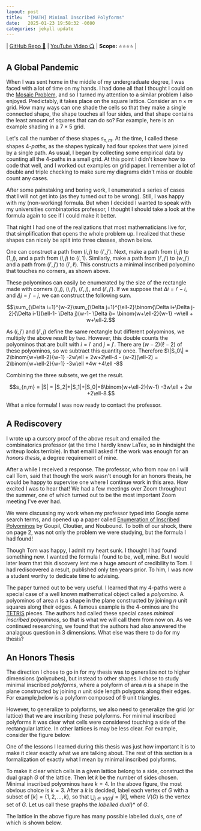 ```yaml
---
layout: post
title:  "[MATH] Minimal Inscribed Polyforms"
date:   2025-01-23 19:58:32 -0600
categories: jekyll update
---
```


| [GitHub Repo 👾](https://github.com/JackHanke/minimal-inscribed-polyforms) | [YouTube Video 📺](https://www.youtube.com/watch?v=8N80EbXVUU0) | **Scope:** ⭐⭐⭐⭐ |

## A Global Pandemic

When I was sent home in the middle of my undergraduate degree, I was faced with a lot of time on my hands. I had done all that I thought I could on the [Mosaic Problem](https://jackhanke.github.io/jekyll/update/2025/01/23/mosaics.html), and so I turned my attention to a similar problem I also enjoyed. Predictably, it takes place on the square lattice. Consider an $n \times m$ grid. How many ways can one shade the cells so that they make a single connected shape, the shape touches all four sides, and that shape contains the least amount of squares that can do so? For example, here is an example shading in a $7 \times 5$ grid.

<div align=center>
    <script type="text/tikz">
    % setup
    \newcommand{\cell}[4]{\filldraw[gray!40] ( #1 , #2 ) rectangle ( #3 , #4 ); \draw[thick] ( #1 , #2 ) rectangle ( #3 , #4 );}
    % actual image
    \begin{tikzpicture}
        \draw[step=1cm,color=black,thick] (0,0) grid (7,5);
        \( \cell{0}{0}{1}{1} \)
        \( \cell{1}{0}{2}{1} \)
        \( \cell{1}{1}{2}{2} \)
        \( \cell{2}{1}{3}{2} \)
        \( \cell{3}{1}{4}{2} \)
        \( \cell{4}{1}{5}{2} \)
        \( \cell{4}{2}{5}{3} \)
        \( \cell{4}{3}{5}{4} \)
        \( \cell{4}{4}{5}{5} \)
        \( \cell{5}{2}{6}{3} \)
        \( \cell{6}{2}{7}{3} \)
    \end{tikzpicture}
    </script>
</div>

Let's call the number of these shapes $s_{n,m}$. At the time, I called these shapes $4$*-paths*, as the shapes typically had four spokes that were joined by a single path. As usual, I began by collecting some empirical data by counting all the $4$-paths in a small grid. At this point I didn't know how to code that well, and I worked out examples on grid paper. I remember a lot of double and triple checking to make sure my diagrams didn't miss or double count any cases. 

After some painstaking and boring work, I enumerated a series of cases that I will not get into (as they turned out to be wrong). Still, I was happy with my (non-working) formula. But when I decided I wanted to speak with my universities combinatorics professor, I thought I should take a look at the formula again to see if I could make it better. 

That night I had one of the realizations that most mathematicians live for, that simplification that opens the whole problem up. I realized that these shapes can nicely be split into three classes, shown below.

<div align=center>
    <script type="text/tikz">
    % setup
    \newcommand{\cell}[4]{\filldraw[gray!40] ( #1 , #2 ) rectangle ( #3 , #4 ); \draw[thick] ( #1 , #2 ) rectangle ( #3 , #4 );}
    % actual image
    \begin{tikzpicture}[scale=2]
        \draw[step=0.5cm,color=black,thick] (0,0) grid (2,2);
        \( \cell{0}{0}{0.5}{0.5} \);
        \( \cell{0.5}{0}{1}{0.5} \);
        \( \cell{0.5}{0.5}{1}{1} \);
        \( \cell{1}{0.5}{1.5}{1} \);
        \( \cell{1}{1}{1.5}{1.5} \);
        \( \cell{1.5}{1}{2}{1.5} \);
        \( \cell{1.5}{1.5}{2}{2} \);
        
        \draw[step=0.5cm,color=black,thick] (3.5,0) grid (5.5,2);
        \draw[thick] (3.5,0) -- (3.5,2);
        \( \cell{3.5}{0}{4}{0.5} \);
        \( \cell{4}{0}{4.5}{0.5} \);
        \( \cell{4}{0.5}{4.5}{1} \);
        \( \cell{4.5}{0.5}{5}{1} \);
        \( \cell{5}{0.5}{5.5}{1} \);
        \( \cell{4.5}{1}{5}{2} \);
        \( \cell{4.5}{1.5}{5}{2} \);
        
        \draw[step=0.5cm,color=black,thick] (7,0) grid (9,2);
        \draw[thick] (7,0) -- (7,2);
        \( \cell{7.5}{0.5}{8}{1} \);
        \( \cell{7}{0.5}{7.5}{1} \);
        \( \cell{7.5}{0}{8}{0.5} \);
        \( \cell{8}{0.5}{8.5}{1} \);
        \( \cell{8}{1}{8.5}{1.5} \);
        \( \cell{8}{1.5}{8.5}{2} \);
        \( \cell{8.5}{1}{9}{1.5} \);
    \end{tikzpicture}
    </script>
</div>

These classes, from left to right, are
- The shapes that contain $2$ or $3$ corners $S_2$
- The shapes that contain $1$ corner $S_1$
- The shapes that contain $0$ corners $S_0$

*Case 1.* We begin with $S_2$. Split $S_2$ into two subsets, $S_{T,2}$ and $S_{T,2}^c$ so that $S_{T,2} \cup S_{T,2}^c = S_2$. Let $S_{T,2}$ represent all polyominos that are "T-shaped", while $S_{T,2}^c$ will represent all polyominos that are not. Formally, the "T-shaped" polyominos are all polyominos that contain two adjacent corner cells and a perpendicular bar, as in the left polyomino in the figure below.

<div align=center>
    <script type="text/tikz">
    % setup
    \newcommand{\cell}[4]{\filldraw[gray!40] ( #1 , #2 ) rectangle ( #3 , #4 ); \draw[thick] ( #1 , #2 ) rectangle ( #3 , #4 );}
    % actual image
    \begin{tikzpicture}[scale=2]
        \draw[step=0.5cm,color=black,thick] (0,0) grid (2,2);
        \( \cell{0.5}{0}{1}{0.5} \);
        \( \cell{0.5}{0.5}{1}{1} \);
        \( \cell{0.5}{1}{1}{1.5} \);
        \( \cell{0}{1.5}{0.5}{2} \);
        \( \cell{0.5}{1.5}{1}{2} \);
        \( \cell{1}{1.5}{1.5}{2} \);
        \( \cell{1.5}{1.5}{2}{2} \);
        
        \draw[step=0.5cm,color=black,thick] (3.5,0) grid (5.5,2);
        \draw[thick] (3.5,0) -- (3.5,2);
        \( \cell{3.5}{0}{4}{0.5} \);
        \( \cell{3.5}{0.5}{4}{1} \);
        \( \cell{3.5}{1}{4}{1.5} \);
        \( \cell{3.5}{1.5}{4}{2} \);
        \( \cell{4}{1.5}{4.5}{2} \);
        \( \cell{4.5}{1.5}{5}{2} \);
        \( \cell{5}{1.5}{5.5}{2} \);
    \end{tikzpicture}
    </script>
</div>

For $\|S_{T,2}\|$ it is easy to see that $\|S_{T,2}\| = 2(w-2) + 2(\ell-2) = 2w+2\ell-8$, as there is a "T-shape" polyomino for every edge cell.

For $\|S_{T,2}^c\|$, suppose the bottom left cell of the $w \times \ell$ lattice is called $(1,1)$, and the top right cell $(w,\ell)$. The number of paths from $(1,1)$ to $(w,\ell)$ is the number of ways one can make $w-1$ unit steps right and $\ell -1$ unit steps up among $w + \ell -2$ total unit steps. This gives a total of $\binom{w+\ell-2}{w-1}$ paths from $(1,1)$ to $(w,\ell)$. As we can make the same argument for corners $(1,\ell)$ and $(w,1)$, we can conclude $\|S_{T,2}^c\| = 2\binom{w+\ell-2}{w-1}$. This gives us $\|S_2\| = \|S_{T,2}\| + \|S_{T,2}^c\| = 2\binom{w+\ell-2}{w-1} +2w+2\ell-8$.

*Case 2.* For $S_1$, suppose we choose corner $(1,1)$ and start a path to some cell $(i,j)$. Extending a path from $(i,j)$ to $(i,\ell)$ and from $(i,j)$ to $(w,j)$ creates a minimally inscribed polyomino that touches only one corner. In the case image above, $(i,j)=(3,1)$. Notice that $(i,j)$ must have $i \in [2,w-1]$, and $j \in [2,\ell-1]$, as otherwise the polyomino formed would have more than $1$ corner. Therefore, the total number of polyominos that touch only corner $(1,1)$ in $S_1$ is 
$$\sum_{i=2}^{w-1}\sum_{j=2}^{\ell-1} \binom{i+j-2}{i-1} = \binom{w+\ell-2}{w-1}-w-\ell+2.$$

As we can make the same argument starting with any corner, we have $\|S_1\| = 4\binom{w+\ell-2}{w-1}-4w-4\ell+8$

*Case 3.* Finally, consider $S_0$. Suppose we have two cells $(i,j)$ and $(i',j')$, with $i,i' \in [2,w-1]$ and $j,j' \in [2,\ell-1]$, $i \leq i'$ and $j \leq j'$. 

<div align=center>
    <script type="text/tikz">
    % setup
    \newcommand{\cell}[4]{\filldraw[gray!40] ( #1 , #2 ) rectangle ( #3 , #4 ); \draw[thick] ( #1 , #2 ) rectangle ( #3 , #4 );}
    \newcommand{\cellred}[4]{\filldraw[red!60] ( #1 , #2 ) rectangle ( #3 , #4 ); \draw[thick] ( #1 , #2 ) rectangle ( #3 , #4 );}
    % actual image
    \begin{tikzpicture}[scale=2]
        \draw[step=0.5cm,color=black,thick] (0,0) grid (3.5,2.5);
        \( \cell{0}{0.5}{0.5}{1} \)
        \( \cell{0.5}{0}{1}{0.5} \)
        \( \cellred{0.5}{0.5}{1}{1} \)
        \( \cell{1}{0.5}{1.5}{1} \)
        \( \cell{1.5}{0.5}{2}{1} \)
        \( \cell{1.5}{1}{2}{1.5} \)
        \( \cell{2}{1}{2.5}{1.5} \)
        \( \cellred{2}{1.5}{2.5}{2} \)
        \( \cell{2}{2}{2.5}{2.5} \)
        \( \cell{2.5}{1.5}{3}{2} \)
        \( \cell{3}{1.5}{3.5}{2} \)
    \end{tikzpicture}
    </script>
</div>

One can construct a path from $(i,j)$ to $(i',j')$. Next, make a path from $(i,j)$ to $(1,j)$, and a path from $(i,j)$ to $(i,1)$. Similarly, make a path from $(i',j')$ to $(w,j')$ and a path from $(i',j')$ to $(i',\ell)$. This constructs a minimal inscribed polyomino that touches no corners, as shown above. 

These polyominos can easily be enumerated by the size of the rectangle made with corners $(i,j)$, $(i,j')$, $(i',j)$, and $(i',j')$. If we suppose that $\Delta i = i'-i$, and $\Delta j = j'-j$, we can construct the following sum.

$$\sum_{\Delta i=1}^{w-2}\sum_{\Delta j=1}^{\ell-2}\binom{\Delta i+\Delta j-2}{\Delta i-1}(\ell-1- \Delta j)(w-1- \Delta i)= \binom{w+\ell-2}{w-1} -w\ell + w+\ell-2.$$

As $(i,j')$ and $(i',j)$ define the same rectangle but different polyominos, we multiply the above result by two. However, this double counts the polyominos that are built with $i=i'$ and $j=j'$. There are $(w-2)(\ell-2)$ of these polyominos, so we subtract this quantity once. Therefore $\|S_0\| = 2\binom{w+\ell-2}{w-1} -2w\ell + 2w+2\ell-4 - (w-2)(\ell-2) = 2\binom{w+\ell-2}{w-1} -3w\ell +4w +4\ell -8$

Combining the three subsets, we get the result.

$$s_{n,m} = |S| = |S_2|+|S_1|+|S_0|=8\binom{w+\ell-2}{w-1} -3w\ell + 2w +2\ell-8.$$

What a nice formula! I was now ready to contact the professor.

## A Rediscovery

I wrote up a cursory proof of the above result and emailed the combinatorics professor (at the time I hardly knew LaTex, so in hindsight the writeup looks terrible). In that email I asked if the work was enough for an *honors thesis*, a degree requirement of mine. 

After a while I received a response. The professor, who from now on I will call Tom, said that though the work wasn't enough for an honors thesis, he would be happy to supervise one where I continue work in this area. How excited I was to hear that! We had a few meetings over Zoom throughout the summer, one of which turned out to be the most important Zoom meeting I've ever had. 

We were discussing my work when my professor typed into Google some search terms, and opened up a paper called [Enumeration of Inscribed Polyominos](https://www.researchgate.net/publication/281299307_Enumeration_of_inscribed_polyominos) by Goupil, Cloutier, and Noubound. To both of our shock, there on page 2, was not only the problem we were studying, but the formula I had found! 

Though Tom was happy, I admit my heart sunk. I thought I had found something new. I wanted the formula I found to be, well, mine. But I would later learn that this discovery lent me a huge amount of credibility to Tom. I had rediscovered a result, published only ten years prior. To him, I was now a student worthy to dedicate time to advising. 

The paper turned out to be very useful. I learned that my $4$-paths were a special case of a well known mathematical object called a *polyomino*. A polyominos of area $n$ is a shape in the plane constructed by joining $n$ unit squares along their edges. A famous example is the $4$-ominos are the [TETRIS](https://en.wikipedia.org/wiki/Tetris) pieces. The authors had called these special cases *minimal inscribed polyominos*, so that is what we will call them from now on. As we continued researching, we found that the authors had also answered the analagous question in $3$ dimensions. What else was there to do for my thesis?

## An Honors Thesis

The direction I chose to go in for my thesis was to generalize not to higher dimensions (polycubes), but instead to other shapes. I chose to study minimal inscribed *polyforms*, where a polyform of area $n$ is a shape in the plane constructed by joining $n$ unit side length polygons along their edges. For example,below is a polyform composed of $9$ unit triangles.

<div align=center>
    <script type="text/tikz">
    % setup
    \newcommand{\createtri}[6]{\filldraw[gray!40] ( #1 , #2 ) -- ( #3 , #4 ) -- ( #5 , #6 ) -- cycle; \draw[thick] ( #1 , #2 ) -- ( #3 , #4 ) -- ( #5 , #6 ) -- cycle;}
    % actual image
    \begin{tikzpicture}[scale=1.5]
        \( \createtri{1}{0}{2}{0}{1.5}{0.866} \);
        \( \createtri{1.5}{0.866}{2.5}{0.866}{2}{1.732} \);
        \( \createtri{2}{1.732}{3}{1.732}{2.5}{2.598} \);
        \( \createtri{1}{1.732}{2}{1.732}{1.5}{2.598} \);
        \( \createtri{1.5}{0.866}{2.5}{0.866}{2}{0} \);
        \( \createtri{1.5}{0.866}{1}{1.732}{2}{1.732} \);
        \( \createtri{2.5}{0.866}{3}{1.732}{2}{1.732} \);
        \( \createtri{3}{1.732}{3.5}{2.598}{2.5}{2.598} \);
        \( \createtri{2}{0}{3}{0}{2.5}{0.866} \);
    \end{tikzpicture}
    </script>
</div>

However, to generalize to polyforms, we also need to generalize the grid (or lattice) that we are inscribing these polyforms. For minimal inscribed polyforms it was clear what cells were considered touching a side of the rectangular lattice. In other lattices is may be less clear. For example, consider the figure below. 

<div align=center>
    <script type="text/tikz">
    % setup
    \newcommand{\createtri}[6]{\filldraw[gray!40] ( #1 , #2 ) -- ( #3 , #4 ) -- ( #5 , #6 ) -- cycle; \draw[thick] ( #1 , #2 ) -- ( #3 , #4 ) -- ( #5 , #6 ) -- cycle;}
    % actual image
    \begin{tikzpicture}[scale=1.5]
            %row 1
            \draw[thick] (0,0.25) -- (0.433,0) -- (0.866,0.25) -- (0.866,0.75) -- (0.433,1) -- (0,0.75) -- (0,0.25);
            \draw[thick] (0.866,0.25) -- (1.299,0) -- (1.732,0.25) -- (1.732,0.75) -- (1.299,1) -- (0.866,0.75) -- (0.866,0.25);
            \draw[thick] (1.732,0.25) -- (2.165,0) -- (2.598,0.25) -- (2.598,0.75) -- (2.165,1) -- (1.732,0.75) -- (1.732,0.25);
            \draw[thick] (2.598,0.25) -- (3.031,0) -- (3.464,0.25) -- (3.464,0.75) -- (3.031,1) -- (2.598,0.75) -- (2.598,0.25);
            %row 2
            \draw[thick] (0.433,1) -- (0.866,0.75) -- (1.299,1) -- (1.299,1.5) -- (0.866,1.75) -- (0.433,1.5) -- (0.433,1);
            \draw[thick] (1.299,1) -- (1.732,0.75) -- (2.165,1) -- (2.165,1.5) -- (1.732,1.75) -- (1.299,1.5) -- (1.299,1);
            \draw[thick] (2.165,1) -- (2.598,0.75) -- (3.031,1) -- (3.031,1.5) -- (2.598,1.75) -- (2.165,1.5) -- (2.165,1);
            %row 3
            \draw[thick] (0.866,1.75) -- (1.299,1.5) -- (1.732,1.75) -- (1.732,2.25) -- (1.299,2.5) -- (0.866,2.25) -- (0.866,1.75);
            \draw[thick] (1.732,1.75) -- (2.165,1.5) -- (2.598,1.75) -- (2.598,2.25) -- (2.165,2.5) -- (1.732,2.25) -- (1.732,1.75);
            %row 4
            \draw[thick] (1.299,2.5) -- (1.732,2.25) -- (2.165,2.5) -- (2.165,3) -- (1.732,3.25) -- (1.299,3) -- (1.299,2.5);
    \end{tikzpicture}
    </script>
</div>

One of the lessons I learned during this thesis was just how important it is to make it clear exactly what we are talking about. The rest of this section is a formalization of exactly what I mean by minimal inscribed polyforms. 

To make it clear which cells in a given lattice belong to a side, construct the dual graph $G$ of the lattice. Then let $k$ be the number of sides chosen. Minimal inscribed polyominos have $k=4$. In the above figure, the most obvious choice is $k=3$. After a $k$ is decided, label each vertex of $G$ with a subset of $[k]=\{1,2,\dots,k \}$, so that $\bigcup_{j \in V(G)} j = [k]$, where $V(G)$ is the vertex set of $G$. Let us call these graphs the *labelled dual*}* of $G$.

The lattice in the above figure has many possible labelled duals, one of which is shown below.

<div align=center>
    <script type="text/tikz">
    % setup
    \newcommand{\lablnode}[3]{\node[shape=circle,draw=white,fill=white, inner sep=0pt,minimum size=2pt] (A) at ( #1 , #2 ) {(#3)};}
    % actual image
    \begin{tikzpicture}[scale=1.5]
        \draw[thick] (0,0) -- (3,0) -- (1.5,2.598) -- (0,0);
        %rows
        \draw[thick] (0.5,0.866) -- (2.5,0.866);
        \draw[thick] (1,1.732) -- (2,1.732);
        %big diagonals
        \draw[thick] (1,1.732) -- (2,0);
        \draw[thick] (2,1.732) -- (1,0);
        %small diagonals
        \draw[thick] (1,0) -- (0.5,0.866);
        \draw[thick] (2,0) -- (2.5,0.866);
        
        %nodes
        \( \lablnode{0}{0}{1,3} \)
        \( \lablnode{1}{0}{3} \)
        \( \lablnode{2}{0}{3} \)
        \( \lablnode{3}{0}{2,3} \)
        \( \lablnode{2}{1.732}{2} \)
        \( \lablnode{2.5}{0.866}{2} \)
        \( \lablnode{1.5}{2.598}{1,2} \)
        \( \lablnode{1}{1.732}{1} \)
        \( \lablnode{0.5}{0.866}{1} \)
        
        \( \lablnode{1.5}{0.866}{} \)
    \end{tikzpicture}
    </script>
</div>

Therefore, polyform inscription can be defined as so. Suppose we have a labelled dual $G$. A given subgraph $G'$ is an *inscribed polyform* in $G$ if the following condition holds.

$$\bigcup_{j \in V(G')} j = [k]$$

Informally, the condition above says that the subgraph $G'$ touches all $k$ sides. Notice that the number of vertices in an inscribed polyform of $G$ can vary. If $A$ is an inscribed polyform, then $\|V(A)\| \in [m(G),\|V(G)\|]$.  Here $m(G)$ represents the minimum number of vertices for which the above holds, and can range from $1$ to $\|V(G)\|$, depending on the structure and labelling of $G$. Our focus is on the minimal inscribed polyforms, and so an inscribed polyform $A$ is *minimal* if $\|V(A)\| = m(G)$.  

Finally, we are concerned with the number of polyforms that are minimal. For a labelled graph $G$, let $\rho(G)$ denote the number of minimal inscribed polyforms. My thesis was then constructing families of labelled graphs $G$ and computing $\rho(G)$ for these families. 

## Results

My thesis was essentially a catalogue of $8$ of these families, and a few patterns I found among these families. This post will only hilight my favorite family from that catalogue. If you are interested in the other families for any of these results, please find my formal writeup of my results [here](https://github.com/JackHanke/minimal-inscribed-polyforms/blob/main/minnesota-sub/mjumsubmission.pdf).

My favorite family I enumerated was a triangle made of hexagons, where inscription meant touching all corner hexagons of the triangle. Let $\triangle_n$ represent a triangle with a side made up of $n$ hexagons. Below is an animation of all $41$ minimal inscribed polyforms in $\triangle_5$.

{:refdef: style="text-align: center;"}
![]({{ site.baseimg }}/assets/hex2.gif)
{: refdef}

*Theorem 2.* The number of minimal inscribed polyforms $\rho(\triangle_n)$ for $n\geq 2$ is given by the following formula.

$$\rho(\triangle_n) = \binom{2(n-1)}{n-1} - \sum_{k=0}^{n-2}\binom{2k}{k}.$$

The proof of Theorem was very difficult for me to arrive at. I tried the methods I had used for the other families before it, and yet I couldn't identify the right approach. Only after months of thinking about the problem did I come to another one of those realizations that I live for. The path for this proof, namely the realization in the first sentence, came to me all at once when I was sitting on the couch. I am very happy to give the following argument.

*Proof.* Each unit hexagon in the triangle corresponds with a unique weak integer $3$-composition of $n-1$. The figure below shows the visual interpretation of the integer composition for the dark grey hexagon. The lengths of the $3$ light grey "spokes" are the components of the composition. Suppose the components of the composition are labelled $k_1$, $k_2$, and $k_3$. Then the figure below represents the cell for $k_1 = 2$, $k_2 = 1$, and $k_3 = 1$, read counter-clockwise around the dark grey hexagon. 

<div align=center>
    <script type="text/tikz">
    % setup
    \newcommand{\lablnode}[3]{\node[shape=circle,draw=white,fill=white, inner sep=0pt,minimum size=2pt] (A) at ( #1 , #2 ) {(#3)};}
    % actual image
    \begin{tikzpicture}[scale=1.5]
        \filldraw[gray!40] (1.732,0.25) -- (2.165,0) -- (2.598,0.25) -- (2.598,0.75) -- (2.165,1) -- (1.732,0.75) -- (1.732,0.25);

        \filldraw[gray!95] (2.165,1) -- (2.598,0.75) -- (3.031,1) -- (3.031,1.5) -- (2.598,1.75) -- (2.165,1.5) -- (2.165,1);
        \filldraw[gray!40] (3.031,1) -- (3.464,0.75) -- (3.897,1) -- (3.897,1.5) -- (3.464,1.75) -- (3.031,1.5) -- (3.031,1);

        \filldraw[gray!40] (1.732,1.75) -- (2.165,1.5) -- (2.598,1.75) -- (2.598,2.25) -- (2.165,2.5) -- (1.732,2.25) -- (1.732,1.75);

        \filldraw[gray!40] (1.299,2.5) -- (1.732,2.25) -- (2.165,2.5) -- (2.165,3) -- (1.732,3.25) -- (1.299,3) -- (1.299,2.5);

        %row 1
        \draw[thick] (0,0.25) -- (0.433,0) -- (0.866,0.25) -- (0.866,0.75) -- (0.433,1) -- (0,0.75) -- (0,0.25);
        \draw[thick] (0.866,0.25) -- (1.299,0) -- (1.732,0.25) -- (1.732,0.75) -- (1.299,1) -- (0.866,0.75) -- (0.866,0.25);
        \draw[thick] (1.732,0.25) -- (2.165,0) -- (2.598,0.25) -- (2.598,0.75) -- (2.165,1) -- (1.732,0.75) -- (1.732,0.25);

        \draw[thick] (2.598,0.25) -- (3.031,0) -- (3.464,0.25) -- (3.464,0.75) -- (3.031,1) -- (2.598,0.75) -- (2.598,0.25);
        \draw[thick] (3.464,0.25) -- (3.897,0) -- (4.33,0.25) -- (4.33,0.75) -- (3.897,1) -- (3.464,0.75) -- (3.464,0.25);

        %row 2
        \draw[thick] (0.433,1) -- (0.866,0.75) -- (1.299,1) -- (1.299,1.5) -- (0.866,1.75) -- (0.433,1.5) -- (0.433,1);
        \draw[thick] (1.299,1) -- (1.732,0.75) -- (2.165,1) -- (2.165,1.5) -- (1.732,1.75) -- (1.299,1.5) -- (1.299,1);
        \draw[thick] (2.165,1) -- (2.598,0.75) -- (3.031,1) -- (3.031,1.5) -- (2.598,1.75) -- (2.165,1.5) -- (2.165,1);
        \draw[thick] (3.031,1) -- (3.464,0.75) -- (3.897,1) -- (3.897,1.5) -- (3.464,1.75) -- (3.031,1.5) -- (3.031,1);

        %row 3
        \draw[thick] (0.866,1.75) -- (1.299,1.5) -- (1.732,1.75) -- (1.732,2.25) -- (1.299,2.5) -- (0.866,2.25) -- (0.866,1.75);
        \draw[thick] (1.732,1.75) -- (2.165,1.5) -- (2.598,1.75) -- (2.598,2.25) -- (2.165,2.5) -- (1.732,2.25) -- (1.732,1.75);
        \draw[thick] (2.598,1.75) -- (3.031,1.5) -- (3.464,1.75) -- (3.464,2.25) -- (3.031,2.5) -- (2.598,2.25) -- (2.598,1.75);

        %row 4
        \draw[thick] (1.299,2.5) -- (1.732,2.25) -- (2.165,2.5) -- (2.165,3) -- (1.732,3.25) -- (1.299,3) -- (1.299,2.5);
        \draw[thick] (2.165,2.5) -- (2.598,2.25) -- (3.031,2.5) -- (3.031,3) -- (2.598,3.25) -- (2.165,3) -- (2.165,2.5);

        %row 5
        \draw[thick] (1.732,3.25) -- (2.165,3) -- (2.598,3.25) -- (2.598,3.75) -- (2.165,4) -- (1.732,3.75) -- (1.732,3.25);
    \end{tikzpicture}
    </script>
</div>

Notice that $k_i$ can be $0$, as there are cells in which one cannot extend a spoke in a certain direction (the dark grey hexagon being located on a side or corner). 

Using the spokes as guides, we can group paths from each corner to the dark grey hexagon. An example of this grouping is shown in the figure below.

<div align=center>
    <script type="text/tikz">
    % setup
    \newcommand{\lablnode}[3]{\node[shape=circle,draw=white,fill=white, inner sep=0pt,minimum size=2pt] (A) at ( #1 , #2 ) {(#3)};}
    % actual image
    \begin{tikzpicture}[scale=1.5]
        %polyform
        \filldraw[gray!60] (0,0.25) -- (0.433,0) -- (0.866,0.25) -- (1.299,0) -- (1.732,0.25) -- (2.165,0) -- (2.598,0.25)-- (2.598,0.75) -- (3.031,1) -- (3.031,1.5) -- (2.598,1.75) -- (2.165,1.5) -- (1.732,1.75) -- (1.299,1.5)  -- (0.866,1.75)-- (0.433,1.5) -- (0.433,1) -- (0.433,1) -- (0,0.75)  -- (0,0.25);

        \filldraw[gray!20] (2.165,1.5) -- (2.165,1) -- (2.598,0.75) -- (2.598,0.25) -- (3.031,0) -- (3.464,0.25) -- (3.897,0) -- (4.33,0.25) -- (4.33,0.75) -- (3.897,1) -- (3.897, 1.5) -- (3.464,1.75) -- (3.031,1.5) -- (3.031,1);

        \filldraw[gray!40] (3.464,1.75) -- (3.464,2.25) -- (3.031,2.5) -- (3.031,3) -- (2.598,3.25) -- (2.598,3.25) -- (2.598,3.75) -- (2.165,4) -- (1.732,3.75) -- (1.732,3.25) -- (1.732,3.25) -- (1.299,3) -- (1.299,2.5) -- (1.732, 2.25) -- (1.732, 1.75) -- (2.165,1.5) -- (2.598,1.75) -- (3.031,1.5) -- (3.464,1.75);

        \filldraw[gray!95] (2.165,1) -- (2.598,0.75) -- (3.031,1) -- (3.031,1.5) -- (2.598,1.75) -- (2.165,1.5) -- (2.165,1);

        %row 1
        \draw[thick] (0,0.25) -- (0.433,0) -- (0.866,0.25) -- (0.866,0.75) -- (0.433,1) -- (0,0.75) -- (0,0.25);
        \draw[thick] (0.866,0.25) -- (1.299,0) -- (1.732,0.25) -- (1.732,0.75) -- (1.299,1) -- (0.866,0.75) -- (0.866,0.25);
        \draw[thick] (1.732,0.25) -- (2.165,0) -- (2.598,0.25) -- (2.598,0.75) -- (2.165,1) -- (1.732,0.75) -- (1.732,0.25);
        \draw[thick] (2.598,0.25) -- (3.031,0) -- (3.464,0.25) -- (3.464,0.75) -- (3.031,1) -- (2.598,0.75) -- (2.598,0.25);
        \draw[thick] (3.464,0.25) -- (3.897,0) -- (4.33,0.25) -- (4.33,0.75) -- (3.897,1) -- (3.464,0.75) -- (3.464,0.25);

        %row 2
        \draw[thick] (0.433,1) -- (0.866,0.75) -- (1.299,1) -- (1.299,1.5) -- (0.866,1.75) -- (0.433,1.5) -- (0.433,1);
        \draw[thick] (1.299,1) -- (1.732,0.75) -- (2.165,1) -- (2.165,1.5) -- (1.732,1.75) -- (1.299,1.5) -- (1.299,1);
        \draw[thick] (2.165,1) -- (2.598,0.75) -- (3.031,1) -- (3.031,1.5) -- (2.598,1.75) -- (2.165,1.5) -- (2.165,1);
        \draw[thick] (3.031,1) -- (3.464,0.75) -- (3.897,1) -- (3.897,1.5) -- (3.464,1.75) -- (3.031,1.5) -- (3.031,1);

        %row 3
        \draw[thick] (0.866,1.75) -- (1.299,1.5) -- (1.732,1.75) -- (1.732,2.25) -- (1.299,2.5) -- (0.866,2.25) -- (0.866,1.75);
        \draw[thick] (1.732,1.75) -- (2.165,1.5) -- (2.598,1.75) -- (2.598,2.25) -- (2.165,2.5) -- (1.732,2.25) -- (1.732,1.75);
        \draw[thick] (2.598,1.75) -- (3.031,1.5) -- (3.464,1.75) -- (3.464,2.25) -- (3.031,2.5) -- (2.598,2.25) -- (2.598,1.75);

        %row 4
        \draw[thick] (1.299,2.5) -- (1.732,2.25) -- (2.165,2.5) -- (2.165,3) -- (1.732,3.25) -- (1.299,3) -- (1.299,2.5);
        \draw[thick] (2.165,2.5) -- (2.598,2.25) -- (3.031,2.5) -- (3.031,3) -- (2.598,3.25) -- (2.165,3) -- (2.165,2.5);

        %row 5
        \draw[thick] (1.732,3.25) -- (2.165,3) -- (2.598,3.25) -- (2.598,3.75) -- (2.165,4) -- (1.732,3.75) -- (1.732,3.25);

        %hi light
        \draw[line width = 0.4mm, red] (0,0.25) -- (0.433,0) -- (0.866,0.25) -- (1.299,0) -- (1.732,0.25) -- (2.165,0) -- (2.598,0.25)-- (2.598,0.75) -- (3.031,1) -- (3.031,1.5) -- (2.598,1.75) -- (2.165,1.5) -- (1.732,1.75) -- (1.299,1.5)  -- (0.866,1.75)-- (0.433,1.5) -- (0.433,1) -- (0.433,1) -- (0,0.75)  -- (0,0.25);

        \draw[line width = 0.4mm, red] (2.165,1.5) -- (2.165,1) -- (2.598,0.75) -- (2.598,0.25) -- (3.031,0) -- (3.464,0.25) -- (3.897,0) -- (4.33,0.25) -- (4.33,0.75) -- (3.897,1) -- (3.897, 1.5) -- (3.464,1.75) -- (3.031,1.5) -- (3.031,1);

        \draw[line width = 0.4mm, red] (3.464,1.75) -- (3.464,2.25) -- (3.031,2.5) -- (3.031,3) -- (2.598,3.25) -- (2.598,3.25) -- (2.598,3.75) -- (2.165,4) -- (1.732,3.75) -- (1.732,3.25) -- (1.732,3.25) -- (1.299,3) -- (1.299,2.5) -- (1.732, 2.25) -- (1.732, 1.75);
    \end{tikzpicture}
    </script>
</div>

Using this grouping we can construct the following sum for the number of possible sets of paths from each corner to a given vertex.

$$s(n) = \sum_{k_1 + k_2 + k_3 = n-1} \binom{k_1 + k_2}{k_1}\binom{k_2+k_3}{k_2}\binom{k_3+k_1}{k_3}$$

Notice that this grouping, and consequently $s(n)$, will count certain polyforms multiple times. An example of a polyform that is counted multiple times is shown in the figure below.

<div align=center>
    <script type="text/tikz">
    % setup
    \newcommand{\lablnode}[3]{\node[shape=circle,draw=white,fill=white, inner sep=0pt,minimum size=2pt] (A) at ( #1 , #2 ) {(#3)};}
    % actual image
    \begin{tikzpicture}[scale=1.5]
        %polyform
        \filldraw[gray!40] (0,0.25) -- (0.433,0) -- (0.866,0.25) -- (0.866,0.75) -- (0.433,1) -- (0,0.75) -- (0,0.25);

        \filldraw[gray!40] (0.866,0.25) -- (1.299,0) -- (1.732,0.25) -- (1.732,0.75) -- (1.299,1) -- (0.866,0.75) -- (0.866,0.25);

        \filldraw[gray!40] (3.464,0.25) -- (3.897,0) -- (4.33,0.25) -- (4.33,0.75) -- (3.897,1) -- (3.464,0.75) -- (3.464,0.25);

        \filldraw[gray!40] (1.299,1) -- (1.732,0.75) -- (2.165,1) -- (2.165,1.5) -- (1.732,1.75) -- (1.299,1.5) -- (1.299,1);
        \filldraw[gray!40] (2.165,1) -- (2.598,0.75) -- (3.031,1) -- (3.031,1.5) -- (2.598,1.75) -- (2.165,1.5) -- (2.165,1);
        \filldraw[gray!40] (3.031,1) -- (3.464,0.75) -- (3.897,1) -- (3.897,1.5) -- (3.464,1.75) -- (3.031,1.5) -- (3.031,1);
        \filldraw[gray!40] (1.732,1.75) -- (2.165,1.5) -- (2.598,1.75) -- (2.598,2.25) -- (2.165,2.5) -- (1.732,2.25) -- (1.732,1.75);
        \filldraw[gray!40] (1.299,2.5) -- (1.732,2.25) -- (2.165,2.5) -- (2.165,3) -- (1.732,3.25) -- (1.299,3) -- (1.299,2.5);
        \filldraw[gray!40] (1.732,3.25) -- (2.165,3) -- (2.598,3.25) -- (2.598,3.75) -- (2.165,4) -- (1.732,3.75) -- (1.732,3.25);

        %row 1
        \draw[thick] (0,0.25) -- (0.433,0) -- (0.866,0.25) -- (0.866,0.75) -- (0.433,1) -- (0,0.75) -- (0,0.25);
        \draw[thick] (0.866,0.25) -- (1.299,0) -- (1.732,0.25) -- (1.732,0.75) -- (1.299,1) -- (0.866,0.75) -- (0.866,0.25);
        \draw[thick] (1.732,0.25) -- (2.165,0) -- (2.598,0.25) -- (2.598,0.75) -- (2.165,1) -- (1.732,0.75) -- (1.732,0.25);
        \draw[thick] (2.598,0.25) -- (3.031,0) -- (3.464,0.25) -- (3.464,0.75) -- (3.031,1) -- (2.598,0.75) -- (2.598,0.25);
        \draw[thick] (3.464,0.25) -- (3.897,0) -- (4.33,0.25) -- (4.33,0.75) -- (3.897,1) -- (3.464,0.75) -- (3.464,0.25);

        %row 2
        \draw[thick] (0.433,1) -- (0.866,0.75) -- (1.299,1) -- (1.299,1.5) -- (0.866,1.75) -- (0.433,1.5) -- (0.433,1);
        \draw[thick] (1.299,1) -- (1.732,0.75) -- (2.165,1) -- (2.165,1.5) -- (1.732,1.75) -- (1.299,1.5) -- (1.299,1);
        \draw[thick] (2.165,1) -- (2.598,0.75) -- (3.031,1) -- (3.031,1.5) -- (2.598,1.75) -- (2.165,1.5) -- (2.165,1);
        \draw[thick] (3.031,1) -- (3.464,0.75) -- (3.897,1) -- (3.897,1.5) -- (3.464,1.75) -- (3.031,1.5) -- (3.031,1);

        %row 3
        \draw[thick] (0.866,1.75) -- (1.299,1.5) -- (1.732,1.75) -- (1.732,2.25) -- (1.299,2.5) -- (0.866,2.25) -- (0.866,1.75);
        \draw[thick] (1.732,1.75) -- (2.165,1.5) -- (2.598,1.75) -- (2.598,2.25) -- (2.165,2.5) -- (1.732,2.25) -- (1.732,1.75);
        \draw[thick] (2.598,1.75) -- (3.031,1.5) -- (3.464,1.75) -- (3.464,2.25) -- (3.031,2.5) -- (2.598,2.25) -- (2.598,1.75);

        %row 4
        \draw[thick] (1.299,2.5) -- (1.732,2.25) -- (2.165,2.5) -- (2.165,3) -- (1.732,3.25) -- (1.299,3) -- (1.299,2.5);
        \draw[thick] (2.165,2.5) -- (2.598,2.25) -- (3.031,2.5) -- (3.031,3) -- (2.598,3.25) -- (2.165,3) -- (2.165,2.5);

        %row 5
        \draw[thick] (1.732,3.25) -- (2.165,3) -- (2.598,3.25) -- (2.598,3.75) -- (2.165,4) -- (1.732,3.75) -- (1.732,3.25);
    \end{tikzpicture}
    </script>
</div>

All polyforms that are grouped multiple ways contains the following substructure.

<div align=center>
    <script type="text/tikz">
    % setup
    \newcommand{\lablnode}[3]{\node[shape=circle,draw=white,fill=white, inner sep=0pt,minimum size=2pt] (A) at ( #1 , #2 ) {(#3)};}
    % actual image
    \begin{tikzpicture}[scale=1.5]
        %polyform
        \filldraw[gray!40] (0,0.25) -- (0.433,0) -- (0.866,0.25) -- (0.866,0.75) -- (0.433,1) -- (0,0.75) -- (0,0.25);
        \filldraw[gray!40]  (0.866,0.25) -- (1.299,0) -- (1.732,0.25) -- (1.732,0.75) -- (1.299,1) -- (0.866,0.75) -- (0.866,0.25);
        \filldraw[gray!40] (0.433,1) -- (0.866,0.75) -- (1.299,1) -- (1.299,1.5) -- (0.866,1.75) -- (0.433,1.5) -- (0.433,1);

        %row 1
        \draw[thick] (0,0.25) -- (0.433,0) -- (0.866,0.25) -- (0.866,0.75) -- (0.433,1) -- (0,0.75) -- (0,0.25);
        \draw[thick] (0.866,0.25) -- (1.299,0) -- (1.732,0.25) -- (1.732,0.75) -- (1.299,1) -- (0.866,0.75) -- (0.866,0.25);

        %row 2
        \draw[thick] (0.433,1) -- (0.866,0.75) -- (1.299,1) -- (1.299,1.5) -- (0.866,1.75) -- (0.433,1.5) -- (0.433,1);

    \end{tikzpicture}
    </script>
</div>

Polyforms with these substructures are counted $3$ separate times. Fortunately, the number of polyforms that contain this substructure are easy to count, after the following transformation is made.

<div align=center>
    <script type="text/tikz">
    % setup
    \newcommand{\lablnode}[3]{\node[shape=circle,draw=white,fill=white, inner sep=0pt,minimum size=2pt] (A) at ( #1 , #2 ) {#3};}
    % actual image
    \begin{tikzpicture}[scale=1.5]
        \filldraw[gray!40] (0,0.25) -- (0.433,0) -- (0.866,0.25) -- (0.866,0.75) -- (0.433,1) -- (0,0.75) -- (0,0.25);

        \filldraw[gray!40] (0.866,0.25) -- (1.299,0) -- (1.732,0.25) -- (1.732,0.75) -- (1.299,1) -- (0.866,0.75) -- (0.866,0.25);

        \filldraw[gray!40] (3.464,0.25) -- (3.897,0) -- (4.33,0.25) -- (4.33,0.75) -- (3.897,1) -- (3.464,0.75) -- (3.464,0.25);

        \filldraw[gray!95] (1.299,1) -- (1.732,0.75) -- (2.165,1) -- (2.165,1.5) -- (1.732,1.75) -- (1.299,1.5) -- (1.299,1);
        \filldraw[gray!95] (2.165,1) -- (2.598,0.75) -- (3.031,1) -- (3.031,1.5) -- (2.598,1.75) -- (2.165,1.5) -- (2.165,1);
        \filldraw[gray!40] (3.031,1) -- (3.464,0.75) -- (3.897,1) -- (3.897,1.5) -- (3.464,1.75) -- (3.031,1.5) -- (3.031,1);
        \filldraw[gray!95] (1.732,1.75) -- (2.165,1.5) -- (2.598,1.75) -- (2.598,2.25) -- (2.165,2.5) -- (1.732,2.25) -- (1.732,1.75);
        \filldraw[gray!40] (1.299,2.5) -- (1.732,2.25) -- (2.165,2.5) -- (2.165,3) -- (1.732,3.25) -- (1.299,3) -- (1.299,2.5);
        \filldraw[gray!40] (1.732,3.25) -- (2.165,3) -- (2.598,3.25) -- (2.598,3.75) -- (2.165,4) -- (1.732,3.75) -- (1.732,3.25);
        
        %row 1
        \draw[thick] (0,0.25) -- (0.433,0) -- (0.866,0.25) -- (0.866,0.75) -- (0.433,1) -- (0,0.75) -- (0,0.25);
        \draw[thick] (0.866,0.25) -- (1.299,0) -- (1.732,0.25) -- (1.732,0.75) -- (1.299,1) -- (0.866,0.75) -- (0.866,0.25);
        \draw[thick] (1.732,0.25) -- (2.165,0) -- (2.598,0.25) -- (2.598,0.75) -- (2.165,1) -- (1.732,0.75) -- (1.732,0.25);
        
        \draw[thick] (2.598,0.25) -- (3.031,0) -- (3.464,0.25) -- (3.464,0.75) -- (3.031,1) -- (2.598,0.75) -- (2.598,0.25);
        \draw[thick] (3.464,0.25) -- (3.897,0) -- (4.33,0.25) -- (4.33,0.75) -- (3.897,1) -- (3.464,0.75) -- (3.464,0.25);
        
        %row 2
        \draw[thick] (0.433,1) -- (0.866,0.75) -- (1.299,1) -- (1.299,1.5) -- (0.866,1.75) -- (0.433,1.5) -- (0.433,1);
        \draw[thick] (1.299,1) -- (1.732,0.75) -- (2.165,1) -- (2.165,1.5) -- (1.732,1.75) -- (1.299,1.5) -- (1.299,1);
        \draw[thick] (2.165,1) -- (2.598,0.75) -- (3.031,1) -- (3.031,1.5) -- (2.598,1.75) -- (2.165,1.5) -- (2.165,1);
        \draw[thick] (3.031,1) -- (3.464,0.75) -- (3.897,1) -- (3.897,1.5) -- (3.464,1.75) -- (3.031,1.5) -- (3.031,1);
        
        %row 3
        \draw[thick] (0.866,1.75) -- (1.299,1.5) -- (1.732,1.75) -- (1.732,2.25) -- (1.299,2.5) -- (0.866,2.25) -- (0.866,1.75);
        \draw[thick] (1.732,1.75) -- (2.165,1.5) -- (2.598,1.75) -- (2.598,2.25) -- (2.165,2.5) -- (1.732,2.25) -- (1.732,1.75);
        \draw[thick] (2.598,1.75) -- (3.031,1.5) -- (3.464,1.75) -- (3.464,2.25) -- (3.031,2.5) -- (2.598,2.25) -- (2.598,1.75);
        
        %row 4
        \draw[thick] (1.299,2.5) -- (1.732,2.25) -- (2.165,2.5) -- (2.165,3) -- (1.732,3.25) -- (1.299,3) -- (1.299,2.5);
        \draw[thick] (2.165,2.5) -- (2.598,2.25) -- (3.031,2.5) -- (3.031,3) -- (2.598,3.25) -- (2.165,3) -- (2.165,2.5);
        
        %row 5
        \draw[thick] (1.732,3.25) -- (2.165,3) -- (2.598,3.25) -- (2.598,3.75) -- (2.165,4) -- (1.732,3.75) -- (1.732,3.25);

        % arrow
        \( \lablnode{5.2}{2}{$\pmb{\to}$} \)

        %polyform
        \filldraw[gray!40] (6,0.25) -- (6.433,0) -- (6.866,0.25) -- (6.866,0.75) -- (6.433,1) -- (6,0.75) -- (6,0.25);
        \filldraw[gray!40] (6.866,0.25) -- (7.299,0) -- (7.732,0.25) -- (7.732,0.75) -- (7.299,1) -- (6.866,0.75) -- (6.866,0.25);
        \filldraw[gray!40] (8.598,0.25) -- (9.031,0) -- (9.464,0.25) -- (9.464,0.75) -- (9.031,1) -- (8.598,0.75) -- (8.598,0.25);
        \filldraw[gray!95] (7.299,1) -- (7.732,0.75) -- (8.165,1) -- (8.165,1.5) -- (7.732,1.75) -- (7.299,1.5) -- (7.299,1);
        \filldraw[gray!40] (8.165,1) -- (8.598,0.75) -- (9.031,1) -- (9.031,1.5) -- (8.598,1.75) -- (8.165,1.5) -- (8.165,1);
        \filldraw[gray!40] (6.866,1.75) -- (7.299,1.5) -- (7.732,1.75) -- (7.732,2.25) -- (7.299,2.5) -- (6.866,2.25) -- (6.866,1.75);
        \filldraw[gray!40] (7.299,2.5) -- (7.732,2.25) -- (8.165,2.5) -- (8.165,3) -- (7.732,3.25) -- (7.299,3) -- (7.299,2.5);

        %row 1
        \draw[thick] (6,0.25) -- (6.433,0) -- (6.866,0.25) -- (6.866,0.75) -- (6.433,1) -- (6,0.75) -- (6,0.25);
        \draw[thick] (6.866,0.25) -- (7.299,0) -- (7.732,0.25) -- (7.732,0.75) -- (7.299,1) -- (6.866,0.75) -- (6.866,0.25);
        \draw[thick] (7.732,0.25) -- (8.165,0) -- (8.598,0.25) -- (8.598,0.75) -- (8.165,1) -- (7.732,0.75) -- (7.732,0.25);
        \draw[thick] (8.598,0.25) -- (9.031,0) -- (9.464,0.25) -- (9.464,0.75) -- (9.031,1) -- (8.598,0.75) -- (8.598,0.25);
        
        %row 2
        \draw[thick] (6.433,1) -- (6.866,0.75) -- (7.299,1) -- (7.299,1.5) -- (6.866,1.75) -- (6.433,1.5) -- (6.433,1);
        \draw[thick] (7.299,1) -- (7.732,0.75) -- (8.165,1) -- (8.165,1.5) -- (7.732,1.75) -- (7.299,1.5) -- (7.299,1);
        \draw[thick] (8.165,1) -- (8.598,0.75) -- (9.031,1) -- (9.031,1.5) -- (8.598,1.75) -- (8.165,1.5) -- (8.165,1);
        
        %row 3
        \draw[thick] (6.866,1.75) -- (7.299,1.5) -- (7.732,1.75) -- (7.732,2.25) -- (7.299,2.5) -- (6.866,2.25) -- (6.866,1.75);
        \draw[thick] (7.732,1.75) -- (8.165,1.5) -- (8.598,1.75) -- (8.598,2.25) -- (8.165,2.5) -- (7.732,2.25) -- (7.732,1.75);
        
        %row 4
        \draw[thick] (7.299,2.5) -- (7.732,2.25) -- (8.165,2.5) -- (8.165,3) -- (7.732,3.25) -- (7.299,3) -- (7.299,2.5);
    \end{tikzpicture}
    </script>
</div>

Therefore the number of polyforms that contain this substructure is $s(n-1)$.  This, and the following identity

$$\sum_{k_1 + k_2 + k_3 = n} \binom{k_1 + k_2}{k_1}\binom{k_2+k_3}{k_2}\binom{k_3+k_1}{k_3} = \sum_{k=0}^n \binom{2k}{k}$$

completes the proof, as 

$$\rho(\triangle^{H*}_n) =s(n) - 2s(n-1) = \sum_{k=0}^{n-1} \binom{2k}{k} - 2\sum_{k=0}^{n-2} \binom{2k}{k} = \binom{2(n-1)}{n-1} - \sum_{k=0}^{n-2}\binom{2k}{k}.$$

## Trivial Minimal Inscribed Polyforms

Strangely, some families do not have a strictly increasing number of minimal inscribed polyforms in $n$. A family of labelled duals with this property is referred to as a *trivial* family. Inspired by the Article Circle Theorem, I really wanted to enumerate minimal inscribed polyforms inscribed in the [Aztec diamond](https://en.wikipedia.org/wiki/Aztec_diamond). An Aztec diamond can have a length $n$ and a width $m$, where the length and height are the number of squares on the respective sides. An example of an $n,m=3$ Aztec diamond is shown below.

<div align=center>
    <script type="text/tikz">
    % setup
    \newcommand{\cell}[4]{\filldraw[gray!40] ( #1 , #2 ) rectangle ( #3 , #4 ); \draw[thick] ( #1 , #2 ) rectangle ( #3 , #4 );}    
    \newcommand{\cellw}[4]{\draw[thick] ( #1 , #2 ) rectangle ( #3 , #4 );}
    \newcommand{\lablnode}[3]{\node[shape=circle,draw=white,fill=white, inner sep=0pt,minimum size=2pt] (A) at ( #1 , #2 ) {#3};}
    % actual image
    \begin{tikzpicture}[scale=1.5]
        \( \cellw{1}{0}{1.5}{0.5} \);
        \( \cellw{1.5}{0}{2}{0.5} \);
        
        \( \cellw{0.5}{0.5}{1}{1} \);
        \( \cellw{1}{0.5}{1.5}{1} \);
        \( \cellw{1.5}{0.5}{2}{1} \);
        \( \cellw{2}{0.5}{2.5}{1} \);
        
        \( \cellw{0}{1}{0.5}{1.5} \);
        \( \cellw{0.5}{1}{1}{1.5} \);
        \( \cellw{1}{1}{1.5}{1.5} \);
        \( \cellw{1.5}{1}{2}{1.5} \);
        \( \cellw{2}{1}{2.5}{1.5} \);
        \( \cellw{2.5}{1}{3}{1.5} \);
        
        \( \cellw{0}{1.5}{0.5}{2} \);
        \( \cellw{0.5}{1.5}{1}{2} \);
        \( \cellw{1}{1.5}{1.5}{2} \);
        \( \cellw{1.5}{1.5}{2}{2} \);
        \( \cellw{2}{1.5}{2.5}{2} \);
        \( \cellw{2.5}{1.5}{3}{2} \);
        
        \( \cellw{0.5}{2}{1}{2.5} \);
        \( \cellw{1}{2}{1.5}{2.5} \);
        \( \cellw{1.5}{2}{2}{2.5} \);
        \( \cellw{2}{2}{2.5}{2.5} \);
        
        \( \cellw{1}{2.5}{1.5}{3} \);
        \( \cellw{1.5}{2.5}{2}{3} \);
    \end{tikzpicture}
    </script>
</div>

I was surprised that the Aztec diamond was a trivial family, only having $4$ minimal inscribed polyforms when $n=m$ for any $n \geq 2$, namely the below polyform and its rotations. 

<div align=center>
    <script type="text/tikz">
    % setup
    \newcommand{\cell}[4]{\filldraw[gray!40] ( #1 , #2 ) rectangle ( #3 , #4 ); \draw[thick] ( #1 , #2 ) rectangle ( #3 , #4 );}    
    \newcommand{\cellw}[4]{\draw[thick] ( #1 , #2 ) rectangle ( #3 , #4 );}
    \newcommand{\lablnode}[3]{\node[shape=circle,draw=white,fill=white, inner sep=0pt,minimum size=2pt] (A) at ( #1 , #2 ) {#3};}
    % actual image
    \begin{tikzpicture}[scale=1.5]
        \( \cellw{1}{0}{1.5}{0.5} \);
        \( \cellw{1.5}{0}{2}{0.5} \);
        
        \( \cellw{0.5}{0.5}{1}{1} \);
        \( \cellw{1}{0.5}{1.5}{1} \);
        \( \cellw{1.5}{0.5}{2}{1} \);
        \( \cellw{2}{0.5}{2.5}{1} \);
        
        \( \cell{0}{1}{0.5}{1.5} \);
        \( \cell{0.5}{1}{1}{1.5} \);
        \( \cell{1}{1}{1.5}{1.5} \);
        \( \cell{1.5}{1}{2}{1.5} \);
        \( \cell{2}{1}{2.5}{1.5} \);
        \( \cell{2.5}{1}{3}{1.5} \);
        
        \( \cell{0}{1.5}{0.5}{2} \);
        \( \cellw{0.5}{1.5}{1}{2} \);
        \( \cellw{1}{1.5}{1.5}{2} \);
        \( \cellw{1.5}{1.5}{2}{2} \);
        \( \cellw{2}{1.5}{2.5}{2} \);
        \( \cell{2.5}{1.5}{3}{2} \);
        
        \( \cellw{0.5}{2}{1}{2.5} \);
        \( \cellw{1}{2}{1.5}{2.5} \);
        \( \cellw{1.5}{2}{2}{2.5} \);
        \( \cellw{2}{2}{2.5}{2.5} \);
        
        \( \cellw{1}{2.5}{1.5}{3} \);
        \( \cellw{1.5}{2.5}{2}{3} \);
    \end{tikzpicture}
    </script>
</div>

I was really disappointed that this family was trivial, so I thought about what I could do to get around this. Then I realized: what if I just made the corners count as adjacent too! 

## My White Whale Problem

Because we were dealing with unit squares connected by adjacent edges and adjacent corners, I decided to call these objects *minimal inscribed pseudopolyominos*. Here is an example of one of these polyominos.

<div align=center>
    <script type="text/tikz">
    % setup
    \newcommand{\cell}[4]{\filldraw[gray!40] ( #1 , #2 ) rectangle ( #3 , #4 ); \draw[thick] ( #1 , #2 ) rectangle ( #3 , #4 );}    
    \newcommand{\cellw}[4]{\draw[thick] ( #1 , #2 ) rectangle ( #3 , #4 );}
    \newcommand{\lablnode}[3]{\node[shape=circle,draw=white,fill=white, inner sep=0pt,minimum size=2pt] (A) at ( #1 , #2 ) {#3};}
    % actual image
    \begin{tikzpicture}[scale=1.5]
        \( \cellw{1}{0}{1.5}{0.5} \);
        \( \cellw{1.5}{0}{2}{0.5} \);
        
        \( \cell{0.5}{0.5}{1}{1} \);
        \( \cellw{1}{0.5}{1.5}{1} \);
        \( \cellw{1.5}{0.5}{2}{1} \);
        \( \cellw{2}{0.5}{2.5}{1} \);
        
        \( \cellw{0}{1}{0.5}{1.5} \);
        \( \cell{0.5}{1}{1}{1.5} \);
        \( \cell{1}{1}{1.5}{1.5} \);
        \( \cellw{1.5}{1}{2}{1.5} \);
        \( \cell{2}{1}{2.5}{1.5} \);
        \( \cell{2.5}{1}{3}{1.5} \);
        
        \( \cell{0}{1.5}{0.5}{2} \);
        \( \cellw{0.5}{1.5}{1}{2} \);
        \( \cellw{1}{1.5}{1.5}{2} \);
        \( \cell{1.5}{1.5}{2}{2} \);
        \( \cellw{2}{1.5}{2.5}{2} \);
        \( \cellw{2.5}{1.5}{3}{2} \);
        
        \( \cellw{0.5}{2}{1}{2.5} \);
        \( \cellw{1}{2}{1.5}{2.5} \);
        \( \cellw{1.5}{2}{2}{2.5} \);
        \( \cell{2}{2}{2.5}{2.5} \);
        
        \( \cellw{1}{2.5}{1.5}{3} \);
        \( \cellw{1.5}{2.5}{2}{3} \);
    \end{tikzpicture}
    </script>
</div>

I knew this enumeration would be brutal. And boy was I right. I didn't get anywhere close before my thesis deadline, and it so this problem sat in my notebook for over a year. Over that year, the problem  achieved a sort of white whale status in my mind, being the problem I knew existed but couldn't conquer. 

That was until, I submitted my applications for graduate school. I had this brief period of reprieve between applications and restarting my studies that I knew I needed to use for this problem. I dedicated *many* nights to working on the myriad cases these pseudopolyforms exhibit. I wrote hundreds of lines of SageMath to confirm my enumeration results, and finally (finally) solved it. If we denote $\rho(\diamond_{n,m})$ as the number of minimal inscribed pseudopolyforms in the generalized aztec diamond, then we have the following generating function. 

$$\begin{eqnarray*}
    \sum_{n,m\geq 0} \rho(\diamond_{n,m})x^n y^m & = &  xy(2 \, x^{5} y - 11 \, x^{4} y^{2} + 9 \, x^{3} y^{3} - 11 \, x^{2} y^{4} + 2 \, x y^{5} \\
    & - & 10 \, x^{4} y + 16 \, x^{3} y^{2} + 16 \, x^{2} y^{3} - 10 \, x y^{4}\\
    & + & x^{4} + 15 \, x^{3} y - 21 \, x^{2} y^{2} + 15 \, x y^{3} + y^{4} - 8 \, x^{2} y - 8 \, x y^{2} \\
    & - & 4 \, x^{2} + 5 \, x y - 4 \, y^{2} + 2 \, x + 2 \, y + 1 ) \\
    & / & {\left(1 - 2 \, x - 2 \, y + x^{2} + x y + y^{2} \right)} {\left(1-x\right)}^{4} {\left(1-y\right)}^{4}
\end{eqnarray*}$$

It's hard to describe how much time this equation took to arrive at. All I can think of when I see this equation is:

"Look on my works, ye Mighty, and despair!"

After this I decided I would not be enumerating any more minimal inscribed polyforms. 

## Further Questions

1. Is there an overarching theorem for enumerating the minimal inscribed polyforms in a given labelled graph $G$?

Thank you for reading!
